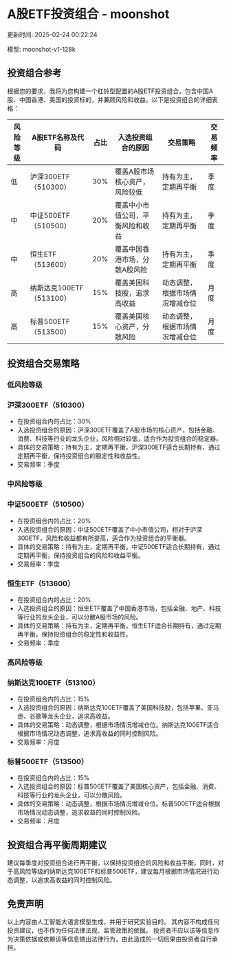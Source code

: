 # A股ETF投资组合 - moonshot

更新时间: 2025-02-24 00:22:24

模型: moonshot-v1-128k

## 投资组合参考

根据您的要求，我将为您构建一个杠铃型配置的A股ETF投资组合，包含中国A股、中国香港、美国的投资标的，并兼顾风险和收益。以下是投资组合的详细表格：

| 风险等级 | A股ETF名称及代码 | 占比 | 入选投资组合的原因 | 交易策略 | 交易频率 |
|----------|----------------|------|----------------|--------|--------|
| 低       | 沪深300ETF（510300） | 30%  | 覆盖A股市场核心资产，风险较低 | 持有为主，定期再平衡 | 季度 |
| 中       | 中证500ETF（510500） | 20%  | 覆盖中小市值公司，平衡风险和收益 | 持有为主，定期再平衡 | 季度 |
| 中       | 恒生ETF（513600） | 20%  | 覆盖中国香港市场，分散A股风险 | 持有为主，定期再平衡 | 季度 |
| 高       | 纳斯达克100ETF（513100） | 15%  | 覆盖美国科技股，追求高收益 | 动态调整，根据市场情况增减仓位 | 月度 |
| 高       | 标普500ETF（513500） | 15%  | 覆盖美国核心资产，分散风险 | 动态调整，根据市场情况增减仓位 | 月度 |

## 投资组合交易策略

### 低风险等级

### 沪深300ETF（510300）

- 在投资组合内的占比：30%
- 入选投资组合的原因：沪深300ETF覆盖了A股市场的核心资产，包括金融、消费、科技等行业的龙头企业，风险相对较低，适合作为投资组合的稳定器。
- 具体的交易策略：持有为主，定期再平衡。沪深300ETF适合长期持有，通过定期再平衡，保持投资组合的稳定性和收益性。
- 交易频率：季度

### 中风险等级

### 中证500ETF（510500）

- 在投资组合内的占比：20%
- 入选投资组合的原因：中证500ETF覆盖了中小市值公司，相对于沪深300ETF，风险和收益都有所提高，适合作为投资组合的平衡器。
- 具体的交易策略：持有为主，定期再平衡。中证500ETF适合长期持有，通过定期再平衡，保持投资组合的风险和收益平衡。
- 交易频率：季度

### 恒生ETF（513600）

- 在投资组合内的占比：20%
- 入选投资组合的原因：恒生ETF覆盖了中国香港市场，包括金融、地产、科技等行业的龙头企业，可以分散A股市场的风险。
- 具体的交易策略：持有为主，定期再平衡。恒生ETF适合长期持有，通过定期再平衡，保持投资组合的稳定性和收益性。
- 交易频率：季度

### 高风险等级

### 纳斯达克100ETF（513100）

- 在投资组合内的占比：15%
- 入选投资组合的原因：纳斯达克100ETF覆盖了美国科技股，包括苹果、亚马逊、谷歌等龙头企业，追求高收益。
- 具体的交易策略：动态调整，根据市场情况增减仓位。纳斯达克100ETF适合根据市场情况动态调整，追求高收益的同时控制风险。
- 交易频率：月度

### 标普500ETF（513500）

- 在投资组合内的占比：15%
- 入选投资组合的原因：标普500ETF覆盖了美国核心资产，包括金融、消费、科技等行业的龙头企业，可以分散风险。
- 具体的交易策略：动态调整，根据市场情况增减仓位。标普500ETF适合根据市场情况动态调整，追求收益的同时控制风险。
- 交易频率：月度

## 投资组合再平衡周期建议

建议每季度对投资组合进行再平衡，以保持投资组合的风险和收益平衡。同时，对于高风险等级的纳斯达克100ETF和标普500ETF，建议每月根据市场情况进行动态调整，以追求高收益的同时控制风险。

## 免责声明

以上内容由人工智能大语言模型生成，并用于研究实验目的。
其内容不构成任何投资建议，也不作为任何法律法规、监管政策的依据。
投资者不应以该等信息作为决策依据或依赖该等信息做出法律行为，由此造成的一切后果由投资者自行承担。
